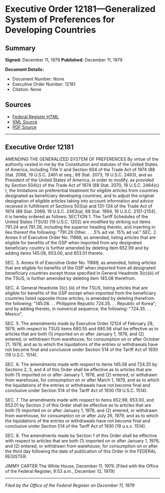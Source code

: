 # Executive Order 12181—Generalized System of Preferences for Developing Countries

## Summary

**Signed:** December 11, 1979
**Published:** December 11, 1979

**Document Details:**
- Document Number: None
- Executive Order Number: 12181
- Citation: None

## Sources
- [Federal Register HTML](https://www.presidency.ucsb.edu/documents/executive-order-12181-generalized-system-preferences-for-developing-countries)
- [XML Source](None)
- [PDF Source](None)

---

## Executive Order 12181

AMENDING THE GENERALIZED SYSTEM OF
PREFERENCES
By virtue of the authority vested in me by the Constitution and statutes of the United States of America, including Title V and Section 604 of the Trade Act of 1974 (88 Stat. 2066, 19 U.S.C. 2461 et seq.; 88 Stat. 2073, 19 U.S.C. 2483), and as President of the United States of America, in order to modify, as provided by Section 504(c) of the Trade Act of 1974 (88 Stat. 2070, 19 U.S.C. 2464(c) ), the limitations on preferential treatment for eligible articles from countries designated as beneficiary developing countries, and to adjust the original designation of eligible articles taking into account information and advice received in fulfillment of Sections 503(a) and 131-134 of the Trade Act of 1974 (88 Stat. 2069, 19 U.S.C. 2463(a); 88 Stat. 1994, 19 U.S.C. 2151-2154), it is hereby ordered as follows:
SECTION 1. The Tariff Schedules of the United States (TSUS) (19 U.S.C. 1202) are modified by striking out items 791.24 and 791.26, including the superior heading thereto, and inserting in lieu thereof the following:
"791.26 Other. . . .5% ad val. 15% ad val."
SEC. 2. Annex II of Executive Order No. 11888, as amended, listing articles that are eligible for benefits of the GSP when imported from any designated beneficiary country is further amended by deleting item 652.99 and by adding items 145.08, 653.00, and 653.01 thereto.

SEC. 3. Annex III of Executive Order No. 11888, as amended, listing articles that are eligible for benefits of the GSP when imported from all designated beneficiary countries except those specified in General Headnote 3(c)(iii) of the TSUS, is further amended by deleting item 145.08 therefrom.

SEC. 4. General Headnote 3(c) (iii) of the TSUS, listing articles that are eligible for benefits of the GSP except when imported from the beneficiary countries listed opposite those articles, is amended by deleting therefrom the following:
"145.08. . . Philippine Republic
724.35. . . Republic of Korea";
and by adding thereto, in numerical sequence, the following:
"724.35. . . Mexico".

SEC. 5. The amendments made by Executive Order 12124 of February 28, 1979, with respect to TSUS items 680.55 and 680.56 shall be effective as to articles that are both (1) imported on or after January 1, 1976, and (2) entered, or withdrawn from warehouse, for consumption on or after October 21, 1978, and as to which the liquidations of the entries or withdrawals have not become final and conclusive under Section 514 of the Tariff Act of 1930 (19 U.S.C. 1514).

SEC. 6. The amendments made with respect to items 145.08 and 724.35 by Sections 2, 3, and 4 of this Order shall be effective as to articles that are both (1) imported on or after January 1, 1976, and (2) entered, or withdrawn from warehouse, for consumption on or after March 1, 1979, and as to which the liquidations of the entries or withdrawals have not become final and conclusive under Section 514 of the Tariff Act of 1930 (19 U.S.C. 1514).

SEC. 7. The amendments made with respect to items 652.99, 653.00, and 653.01 by Section 2 of this Order shall be effective as to articles that are both (1) imported on or after January 1, 1976, and (2) entered, or withdrawn from warehouse, for consumption on or after July 26, 1979, and as to which the liquidations of the entries or withdrawals have not become final and conclusive under Section 514 of the Tariff Act of 1930 (19 u.s.c. 1514).

SEC. 8. The amendments made by Section 1 of this Order shall be effective with respect to articles that are both (1) imported on or after January 1, 1976, and (2) entered, or withdrawn from warehouse, for consumption on or after the third day following the date of publication of this Order in the FEDERAL REGISTER.

JIMMY CARTER
The White House,
December 11, 1979.
[Filed with the Office of the Federal Register, 9:53 a.m., December 12, 1979]

---

*Filed by the Office of the Federal Register on December 11, 1979*
